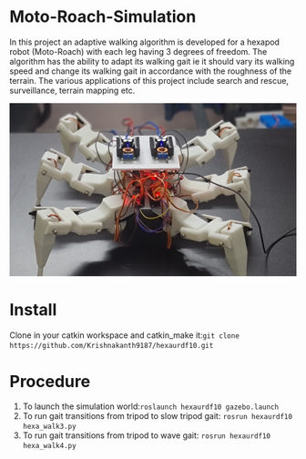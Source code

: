 # Moto-Roach-Simulation
In this project an adaptive walking algorithm is developed for a hexapod robot (Moto-Roach) with each leg having 3 degrees of freedom. The algorithm has the ability to adapt its walking gait ie it should vary its walking speed and change its walking gait in accordance with the roughness of the terrain. The various applications of this project include search and rescue, surveillance, terrain mapping etc.

![Moto-Roach](/Moto-Roach.jpg?raw=true "Moto-Roach")

# Install

Clone in your catkin workspace and catkin_make it:```git clone https://github.com/Krishnakanth9187/hexaurdf10.git```
# Procedure
1. To launch the simulation world:```roslaunch hexaurdf10 gazebo.launch```
2. To run gait transitions from tripod to slow tripod gait:
```rosrun hexaurdf10 hexa_walk3.py```
3. To run gait transitions from tripod to wave gait:
```rosrun hexaurdf10 hexa_walk4.py```
